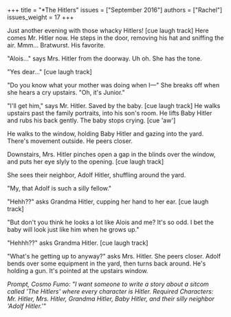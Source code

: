 +++
title = "*The Hitlers"
issues = ["September 2016"]
authors = ["Rachel"]
issues_weight = 17
+++

Just another evening with those whacky Hitlers! [cue laugh track] Here comes Mr. Hitler now. He steps in the door, removing his hat and sniffing the air. Mmm… Bratwurst. His favorite.

"Alois…" says Mrs. Hitler from the doorway. Uh oh. She has the tone.

"Yes dear…" [cue laugh track]

"Do you know what your mother was doing when I—" She breaks off when she hears a cry upstairs. "Oh, it's Junior."

"I'll get him," says Mr. Hitler. Saved by the baby. [cue laugh track] He walks upstairs past the family portraits, into his son's room. He lifts Baby Hitler and rubs his back gently. The baby stops crying. [cue 'aw']

He walks to the window, holding Baby Hitler and gazing into the yard. There's movement outside. He peers closer.

Downstairs, Mrs. Hitler pinches open a gap in the blinds over the window, and puts her eye slyly to the opening. [cue laugh track]

She sees their neighbor, Adolf Hitler, shuffling around the yard.

"My, that Adolf is such a silly fellow."

"Hehh??" asks Grandma Hitler, cupping her hand to her ear. [cue laugh track]

"But don't you think he looks a lot like Alois and me? It's so odd. I bet the baby will look just like him when he grows up."

"Hehhh??" asks Grandma Hitler. [cue laugh track]

"What's he getting up to anyway?" asks Mrs. Hitler. She peers closer. Adolf bends over some equipment in the yard, then turns back around. He's holding a gun. It's pointed at the upstairs window.

*Prompt, Cosmo Fumo: "I want someone to write a story about a sitcom called 'The Hitlers' where every character is Hitler. Required Characters: Mr. Hitler, Mrs. Hitler, Grandma Hitler, Baby Hitler, and their silly neighbor 'Adolf Hitler.'"*
